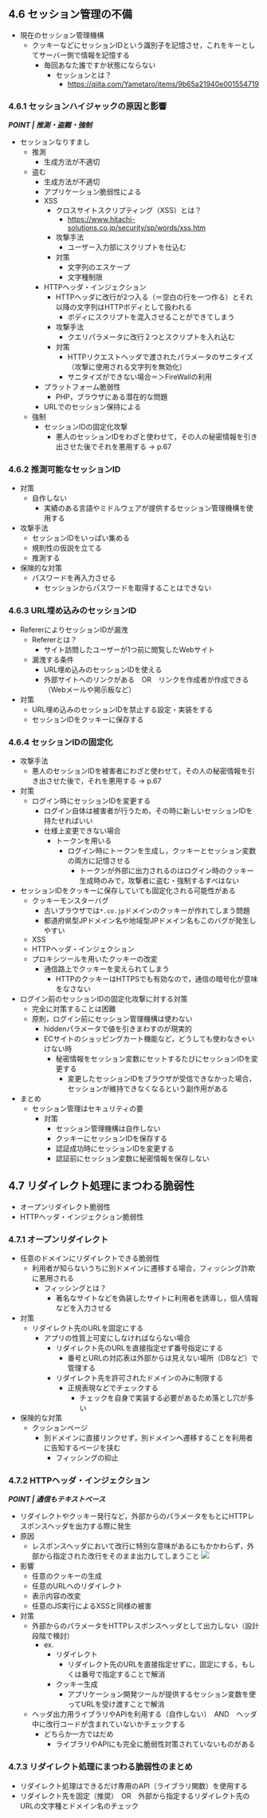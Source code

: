 ## 4.6 セッション管理の不備
- 現在のセッション管理機構
  - クッキーなどにセッションIDという識別子を記憶させ，これをキーとしてサーバー側で情報を記憶する
    - 毎回あなた誰ですか状態にならない
      - セッションとは？
        - https://qiita.com/Yametaro/items/9b65a21940e001554719
### 4.6.1 セッションハイジャックの原因と影響
***POINT | 推測・盗難・強制***
- セッションなりすまし
  - 推測
    - 生成方法が不適切
  - 盗む
    - 生成方法が不適切
    - アプリケーション脆弱性による
    - XSS
      - クロスサイトスクリプティング（XSS）とは？
        - https://www.hitachi-solutions.co.jp/security/sp/words/xss.htm
      - 攻撃手法
        - ユーザー入力部にスクリプトを仕込む
      - 対策
        - 文字列のエスケープ
        - 文字種制限
    - HTTPヘッダ・インジェクション
      - HTTPヘッダに改行が2つ入る（＝空白の行を一つ作る）とそれ以降の文字列はHTTPボディとして扱われる
        - ボディにスクリプトを混入させることができてしまう
      - 攻撃手法
        - クエリパラメータに改行２つとスクリプトを入れ込む
      - 対策
        - HTTPリクエストヘッダで渡されたパラメータのサニタイズ（攻撃に使用される文字列を無効化）
        - サニタイズができない場合＝＞FireWallの利用
    - プラットフォーム脆弱性
      - PHP，ブラウザにある潜在的な問題
    - URLでのセッション保持による
  - 強制
    - セッションIDの固定化攻撃
      - 悪人のセッションIDをわざと使わせて，その人の秘密情報を引き出させた後でそれを悪用する -> p.67
### 4.6.2 推測可能なセッションID
- 対策
  - 自作しない
    - 実績のある言語やミドルウェアが提供するセッション管理機構を使用する
- 攻撃手法
  - セッションIDをいっぱい集める
  - 規則性の仮説を立てる
  - 推測する
- 保険的な対策
  - パスワードを再入力させる
    - セッションからパスワードを取得することはできない
### 4.6.3 URL埋め込みのセッションID
- RefererによりセッションIDが漏洩
  - Refererとは？
    - サイト訪問したユーザーが1つ前に閲覧したWebサイト
  - 漏洩する条件
    - URL埋め込みのセッションIDを使える
    - 外部サイトへのリンクがある　OR　リンクを作成者が作成できる（Webメールや掲示板など）
- 対策
  - URL埋め込みのセッションIDを禁止する設定・実装をする
  - セッションIDをクッキーに保存する
### 4.6.4 セッションIDの固定化
- 攻撃手法
  - 悪人のセッションIDを被害者にわざと使わせて，その人の秘密情報を引き出させた後で，それを悪用する -> p.67
- 対策
  - ログイン時にセッションIDを変更する
    - ログイン自体は被害者が行うため，その時に新しいセッションIDを持たせればいい
    - 仕様上変更できない場合
      - トークンを用いる
        - ログイン時にトークンを生成し，クッキーとセッション変数の両方に記憶させる
          - トークンが外部に出力されるのはログイン時のクッキー生成時のみで，攻撃者に盗む・強制するすべはない
- セッションIDをクッキーに保存していても固定化される可能性がある
  - クッキーモンスターバグ
    - 古いブラウザでは`*.co.jp`ドメインのクッキーが作れてしまう問題
    - 都道府県型JPドメイン名や地域型JPドメイン名もこのバグが発生しやすい
  - XSS
  - HTTPヘッダ・インジェクション
  - プロキシツールを用いたクッキーの改変
    - 通信路上でクッキーを変えられてしまう
      - HTTPのクッキーはHTTPSでも有効なので，通信の暗号化が意味をなさない
- ログイン前のセッションIDの固定化攻撃に対する対策
  - 完全に対策することは困難
  - 原則，ログイン前にセッション管理機構は使わない
    - hiddenパラメータで値を引きまわすのが現実的
    - ECサイトのショッピングカート機能など，どうしても使わなきゃいけない時
      - 秘密情報をセッション変数にセットするたびにセッションIDを変更する
        - 変更したセッションIDをブラウザが受信できなかった場合，セッションが維持できなくなるという副作用がある
- まとめ
  - セッション管理はセキュリティの要
    - 対策
      - セッション管理機構は自作しない
      - クッキーにセッションIDを保存する
      - 認証成功時にセッションIDを変更する
      - 認証前にセッション変数に秘密情報を保存しない
## 4.7 リダイレクト処理にまつわる脆弱性
- オープンリダイレクト脆弱性
- HTTPヘッダ・インジェクション脆弱性
### 4.7.1 オープンリダイレクト
- 任意のドメインにリダイレクトできる脆弱性
  - 利用者が知らないうちに別ドメインに遷移する場合，フィッシング詐欺に悪用される
    - フィッシングとは？
      - 著名なサイトなどを偽装したサイトに利用者を誘導し，個人情報などを入力させる
- 対策
  - リダイレクト先のURLを固定にする
    - アプリの性質上可変にしなければならない場合
      - リダイレクト先のURLを直接指定せず番号指定にする
        - 番号とURLの対応表は外部からは見えない場所（DBなど）で管理する
      - リダイレクト先を許可されたドメインのみに制限する
        - 正規表現などでチェックする
          - チェックを自身で実装する必要があるため落とし穴が多い
- 保険的な対策
  - クッションページ
    - 別ドメインに直接リンクせず，別ドメインへ遷移することを利用者に告知するページを挟む
      - フィッシングの抑止
### 4.7.2 HTTPヘッダ・インジェクション
***POINT | 通信もテキストベース***
- リダイレクトやクッキー発行など，外部からのパラメータをもとにHTTPレスポンスヘッダを出力する際に発生
- 原因
  - レスポンスヘッダにおいて改行に特別な意味があるにもかかわらず，外部から指定された改行をそのまま出力してしまうこと
![](https://storage.googleapis.com/zenn-user-upload/790bcc41f842-20230416.png)
- 影響
  - 任意のクッキーの生成
  - 任意のURLへのリダイレクト
  - 表示内容の改変
  - 任意のJS実行によるXSSと同様の被害
- 対策
  - 外部からのパラメータをHTTPレスポンスヘッダとして出力しない（設計段階で検討）
    - ex.
      - リダイレクト
        - リダイレクト先のURLを直接指定せずに，固定にする，もしくは番号で指定することで解消
      - クッキー生成
        - アプリケーション開発ツールが提供するセッション変数を使ってURLを受け渡すことで解消
  - ヘッダ出力用ライブラリやAPIを利用する（自作しない）　AND　ヘッダ中に改行コードが含まれていないかチェックする
    - どちらか一方ではだめ
      - ライブラリやAPIにも完全に脆弱性対策されていないものがある
### 4.7.3 リダイレクト処理にまつわる脆弱性のまとめ
- リダイレクト処理はできるだけ専用のAPI（ライブラリ関数）を使用する
- リダイレクト先を固定（推奨）　OR　外部から指定するリダイレクト先のURLの文字種とドメイン名のチェック
